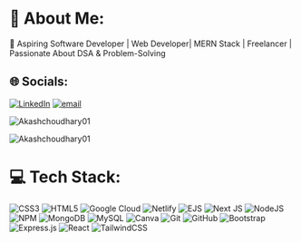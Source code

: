 # 💫 About Me:
🚀 Aspiring Software Developer  | Web Developer| MERN Stack | Freelancer | Passionate About DSA & Problem-Solving 

## 🌐 Socials:
 [![LinkedIn](https://img.shields.io/badge/LinkedIn-%230077B5.svg?logo=linkedin&logoColor=white)](https://linkedin.com/in/akashchoudhary007) [![email](https://img.shields.io/badge/Email-D14836?logo=gmail&logoColor=white)](mailto:akashkrchoudhary007@gmail.com) 

<p align="left"> <img src="https://komarev.com/ghpvc/?username=Akashchoudhary01&label=Profile%20views&color=0e75b6&style=flat" alt="Akashchoudhary01" /> </p>
<p align="left"> <img src="https://wakatime.com/badge/user/1e8de036-955b-4c33-a64c-c64005d0f0a8.svg" alt="Akashchoudhary01" /> </p>


# 💻 Tech Stack:
![CSS3](https://img.shields.io/badge/css3-%231572B6.svg?style=for-the-badge&logo=css3&logoColor=white) ![HTML5](https://img.shields.io/badge/html5-%23E34F26.svg?style=for-the-badge&logo=html5&logoColor=white) ![Google Cloud](https://img.shields.io/badge/GoogleCloud-%234285F4.svg?style=for-the-badge&logo=google-cloud&logoColor=white) ![Netlify](https://img.shields.io/badge/netlify-%23000000.svg?style=for-the-badge&logo=netlify&logoColor=#00C7B7) ![EJS](https://img.shields.io/badge/ejs-%23B4CA65.svg?style=for-the-badge&logo=ejs&logoColor=black) ![Next JS](https://img.shields.io/badge/Next-black?style=for-the-badge&logo=next.js&logoColor=white) ![NodeJS](https://img.shields.io/badge/node.js-6DA55F?style=for-the-badge&logo=node.js&logoColor=white) ![NPM](https://img.shields.io/badge/NPM-%23CB3837.svg?style=for-the-badge&logo=npm&logoColor=white) ![MongoDB](https://img.shields.io/badge/MongoDB-%234ea94b.svg?style=for-the-badge&logo=mongodb&logoColor=white) ![MySQL](https://img.shields.io/badge/mysql-4479A1.svg?style=for-the-badge&logo=mysql&logoColor=white) ![Canva](https://img.shields.io/badge/Canva-%2300C4CC.svg?style=for-the-badge&logo=Canva&logoColor=white) ![Git](https://img.shields.io/badge/git-%23F05033.svg?style=for-the-badge&logo=git&logoColor=white) ![GitHub](https://img.shields.io/badge/github-%23121011.svg?style=for-the-badge&logo=github&logoColor=white) ![Bootstrap](https://img.shields.io/badge/bootstrap-%238511FA.svg?style=for-the-badge&logo=bootstrap&logoColor=white) ![Express.js](https://img.shields.io/badge/express.js-%23404d59.svg?style=for-the-badge&logo=express&logoColor=%2361DAFB) ![React](https://img.shields.io/badge/react-%2320232a.svg?style=for-the-badge&logo=react&logoColor=%2361DAFB) ![TailwindCSS](https://img.shields.io/badge/tailwindcss-%2338B2AC.svg?style=for-the-badge&logo=tailwind-css&logoColor=white)



